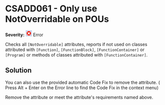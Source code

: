 # CSADD061 - Only use NotOverridable on POUs

**Severity:** ![Error](../images/Error.png) Error

Checks all `[NotOverridable]` attributes, reports if not used on classes attributed with `[Function]`, `[FunctionBlock]`, `[FunctionContainer]` or `[Program]` or methods of classes attributed with `[FunctionContainer]`.

## Solution

You can also use the provided automatic Code Fix to remove the attribute. ( Press Alt + Enter on the Error line to find the Code Fix in the context menu) 

Remove the attribute or meet the attribute's requirements named above.